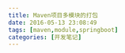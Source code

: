 ```yaml
---
title: Maven项目多模块的打包
date: 2016-05-13 23:08:49
tags: [maven,module,springboot]
categories: [开发笔记]
---
```

